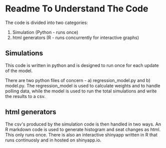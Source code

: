 # Readme To Understand The Code
The code is divided into two categories:

1. Simulation (Python - runs once)
2. html generators (R - runs concurrently for interactive graphs)

## Simulations
This code is written in python and is designed to run once for each update of the model.

There are two python files of concern - a) regression_model.py and b) model.py. The regression_model is used to calculate weights and to handle polling data, while the model is used to run the total simulations and write the results to a csv.

## html generators
The csv's produced by the simulation code is then handled in two ways. An R markdown code is used to generate histogram and seat changes as html. This only runs once. There is also an interactive shinyapp written in R that runs continuosly and in hosted on shinyapp.io.